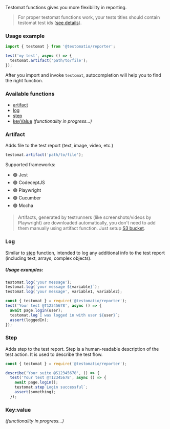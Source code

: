 Testomat functions gives you more flexibility in reporting.

> For proper testomat functions work, your tests titles should contain testomat test ids ([see details](https://docs.testomat.io/usage/continuous-integration/#assigning-ids)).

### Usage example

```javascript
import { testomat } from '@testomatio/reporter';

test('my test', async () => {
  testomat.artifact('path/to/file');
});
```

After you import and invoke `testomat`, autocompletion will help you to find the right function.

### Available functions

- [artifact](#artifact)
- [log](#log)
- [step](#step)
- [keyValue](#keyvalue) _(functionality in progress...)_

### Artifact

Adds file to the test report (text, image, video, etc.)

```javascript
testomat.artifact('path/to/file');
```

Supported frameworks:

- 🟢 Jest
- 🟢 CodeceptJS
- 🟢 Playwright
- 🟢 Cucumber
- 🟢 Mocha

> Artifacts, generated by testrunners (like screenshots/videos by Playwright) are downloaded automatically, you don't need to add them manually using artifact function. Just setup [S3 bucket](./artifacts.md).

### Log

Similar to [step](#step) function, intended to log any additional info to the test report (including text, arrays, complex objects).

##### Usage examples:

```javascript
testomat.log('your message');
testomat.log(`your message ${variable}`);
testomat.log('your message', variable1, variable2);
```

```javascript
const { testomat } = require('@testomatio/reporter');
test('Your test @T12345678', async () => {
  await page.login(user);
  testomat.log`I was logged in with user ${user}`;
  assert(loggedIn);
});
```

### Step

Adds step to the test report. Step is a human-readable description of the test action. It is used to describe the test flow.

```javascript
const { testomat } = require('@testomatio/reporter');

describe('Your suite @S12345678', () => {
  test('Your test @T12345678', async () => {
    await page.login();
    testomat.step`Login successful`;
    assert(something);
  });
```

### Key:value
_(functionality in progress...)_